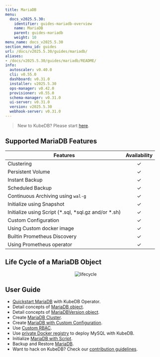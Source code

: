 ```yaml
---
title: MariaDB
menu:
  docs_v2025.5.30:
    identifier: guides-mariadb-overview
    name: MariaDB
    parent: guides-mariadb
    weight: 10
menu_name: docs_v2025.5.30
section_menu_id: guides
url: /docs/v2025.5.30/guides/mariadb/
aliases:
- /docs/v2025.5.30/guides/mariadb/README/
info:
  autoscaler: v0.40.0
  cli: v0.55.0
  dashboard: v0.31.0
  installer: v2025.5.30
  ops-manager: v0.42.0
  provisioner: v0.55.0
  schema-manager: v0.31.0
  ui-server: v0.31.0
  version: v2025.5.30
  webhook-server: v0.31.0
---
```


> New to KubeDB? Please start [here](/docs/v2025.5.30/README).

## Supported MariaDB Features

| Features                                                | Availability |
|---------------------------------------------------------| :----------: |
| Clustering                                              |   &#10003;   |
| Persistent Volume                                       |   &#10003;   |
| Instant Backup                                          |   &#10003;   |
| Scheduled Backup                                        |   &#10003;   |
| Continuous Archiving using `wal-g`                      |   &#10003;   |
| Initialize using Snapshot                               |   &#10003;   |
| Initialize using Script (\*.sql, \*sql.gz and/or \*.sh) |   &#10003;   |
| Custom Configuration                                    |   &#10003;   |
| Using Custom docker image                               |   &#10003;   |
| Builtin Prometheus Discovery                            |   &#10003;   |
| Using Prometheus operator                               |   &#10003;   |

## Life Cycle of a MariaDB Object

<p align="center">
  <img alt="lifecycle"  src="/docs/v2025.5.30/guides/mariadb/images/mariadb-lifecycle.png" >
</p>

## User Guide

- [Quickstart MariaDB](/docs/v2025.5.30/guides/mariadb/quickstart/overview) with KubeDB Operator.
- Detail concepts of [MariaDB object](/docs/v2025.5.30/guides/mariadb/concepts/mariadb).
- Detail concepts of [MariaDBVersion object](/docs/v2025.5.30/guides/mariadb/concepts/mariadb-version).
- Create [MariaDB Cluster](/docs/v2025.5.30/guides/mariadb/clustering/galera-cluster).
- Create [MariaDB with Custom Configuration](/docs/v2025.5.30/guides/mariadb/configuration/using-config-file).
- Use [Custom RBAC](/docs/v2025.5.30/guides/mariadb/custom-rbac/using-custom-rbac).
- Use [private Docker registry](/docs/v2025.5.30/guides/mariadb/private-registry/quickstart) to deploy MySQL with KubeDB.
- Initialize [MariaDB with Script](/docs/v2025.5.30/guides/mariadb/initialization/using-script).
- Backup and Restore [MariaDB](/docs/v2025.5.30/guides/mariadb/backup/stash/overview).
- Want to hack on KubeDB? Check our [contribution guidelines](/docs/v2025.5.30/CONTRIBUTING).
